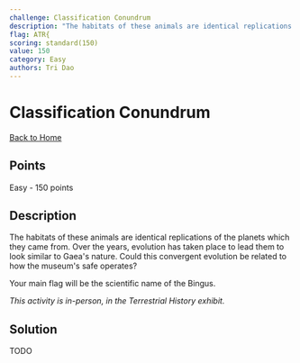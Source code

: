 ```yaml
---
challenge: Classification Conundrum
description: "The habitats of these animals are identical replications of the planets which they came from. Over the years, evolution has taken place to lead them to look similar to Gaea's nature. Could this convergent evolution be related to how the museum's safe operates?\n\nYour main flag will be the scientific name of the Bingus.\n\n*This activity is in-person, in the Terrestrial History exhibit.*"
flag: ATR{
scoring: standard(150)
value: 150
category: Easy
authors: Tri Dao
---
```


# Classification Conundrum

[Back to Home](../../README.md)

## Points

Easy - 150 points

## Description

The habitats of these animals are identical replications of the planets which they came from. Over the years, evolution has taken place to lead them to look similar to Gaea's nature. Could this convergent evolution be related to how the museum's safe operates?

Your main flag will be the scientific name of the Bingus.

*This activity is in-person, in the Terrestrial History exhibit.*

## Solution

TODO